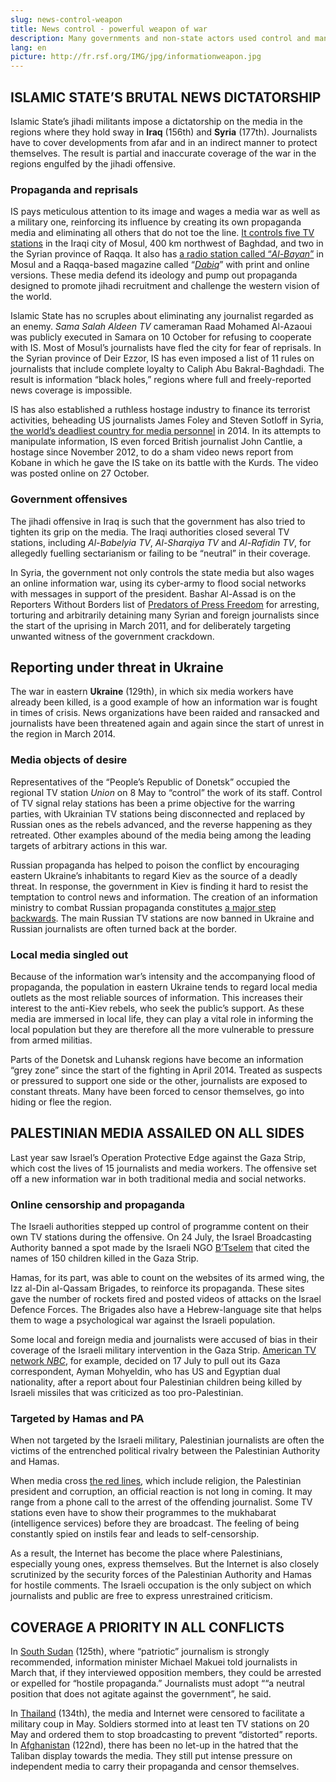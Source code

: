 ```yaml
---
slug: news-control-weapon
title: News control - powerful weapon of war
description: Many governments and non-state actors used control and manipulation of media coverage as a weapon of war in 2014. Ranging from over-coverage to complete news blackout, it creates a hostile climate for journalists and has disastrous consequences for media pluralism.
lang: en
picture: http://fr.rsf.org/IMG/jpg/informationweapon.jpg
---
```


## ISLAMIC STATE’S BRUTAL NEWS DICTATORSHIP

Islamic State’s jihadi militants impose a dictatorship on the media in the regions where they hold sway in **Iraq** (156th) and **Syria** (177th). Journalists have to cover developments from afar and in an indirect manner to protect themselves. The result is partial and inaccurate coverage of the war in the regions engulfed by the jihadi offensive.

### Propaganda and reprisals

IS pays meticulous attention to its image and wages a media war as well as a military one, reinforcing its influence by creating its own propaganda media and eliminating all others that do not toe the line. [It controls five TV stations](http://www.foxnews.com/politics/2014/10/11/welcome-to-islamic-state-tv-us-officials-battle-to-counter-slick-isis-media-arm/) in the Iraqi city of Mosul, 400 km northwest of Baghdad, and two in the Syrian province of Raqqa. It also has [a radio station called “_Al-Bayan_”](http://www.almadapress.com/ar/NewsDetails.aspx?NewsID=34610) in Mosul and a Raqqa-based magazine called “[_Dabiq_](http://almasalah.com/ar/news/34130/%D8%AF%D8%A7%D8%B9%D8%B4-%D9%8A%D8%B7%D9%84%D9%82-%D9%82%D9%86%D8%A7%D8%A9-%D8%AA%D9%84%D9%8A%D9%81%D8%B2%D9%8A%D9%88%D9%86%D9%8A%D8%A9-%D8%AA%D8%AD%D9%85%D9%84-%D8%A7%D8%B3%D9%85-)” with print and online versions. These media defend its ideology and pump out propaganda designed to promote jihadi recruitment and challenge the western vision of the world.

Islamic State has no scruples about eliminating any journalist regarded as an enemy. _Sama Salah Aldeen TV_ cameraman Raad Mohamed Al-Azaoui was publicly executed in Samara on 10 October for refusing to cooperate with IS. Most of Mosul’s journalists have fled the city for fear of reprisals. In the Syrian province of Deir Ezzor, IS has even imposed a list of 11 rules on journalists that include complete loyalty to Caliph Abu Bakral-Baghdadi. The result is information “black holes,” regions where full and freely-reported news coverage is impossible.

IS has also established a ruthless hostage industry to finance its terrorist activities, beheading US journalists James Foley and Steven Sotloff in Syria, [the world’s deadliest country for media personnel](http://en.rsf.org/rwb-publishes-2014-round-up-of-16-12-2014,47388.html) in 2014. In its attempts to manipulate information, IS even forced British journalist John Cantlie, a hostage since November 2012, to do a sham video news report from Kobane in which he gave the IS take on its battle with the Kurds. The video was posted online on 27 October.

### Government offensives

The jihadi offensive in Iraq is such that the government has also tried to tighten its grip on the media. The Iraqi authorities closed several TV stations, including _Al-Babelyia TV_, _Al-Sharqiya TV_ and _Al-Rafidin TV_, for allegedly fuelling sectarianism or failing to be “neutral” in their coverage.

In Syria, the government not only controls the state media but also wages an online information war, using its cyber-army to flood social networks with messages in support of the president. Bashar Al-Assad is on the Reporters Without Borders list of [Predators of Press Freedom](http://en.rsf.org/predator-bashar-al-assad,44528.html) for arresting, torturing and arbitrarily detaining many Syrian and foreign journalists since the start of the uprising in March 2011, and for deliberately targeting unwanted witness of the government crackdown.

## Reporting under threat in Ukraine

The war in eastern **Ukraine** (129th), in which six media workers have already been killed, is a good example of how an information war is fought in times of crisis. News organizations have been raided and ransacked and journalists have been threatened again and again since the start of unrest in the region in March 2014.

### Media objects of desire

Representatives of the “People’s Republic of Donetsk” occupied the regional TV station _Union_ on 8 May to “control” the work of its staff. Control of TV signal relay stations has been a prime objective for the warring parties, with Ukrainian TV stations being disconnected and replaced by Russian ones as the rebels advanced, and the reverse happening as they retreated. Other examples abound of the media being among the leading targets of arbitrary actions in this war.

Russian propaganda has helped to poison the conflict by encouraging eastern Ukraine’s inhabitants to regard Kiev as the source of a deadly threat. In response, the government in Kiev is finding it hard to resist the temptation to control news and information. The creation of an information ministry to combat Russian propaganda constitutes [a major step backwards](http://en.rsf.org/ukraine-rwb-opposes-creation-of-02-12-2014,47325.html). The main Russian TV stations are now banned in Ukraine and Russian journalists are often turned back at the border.

### Local media singled out

Because of the information war’s intensity and the accompanying flood of propaganda, the population in eastern Ukraine tends to regard local media outlets as the most reliable sources of information. This increases their interest to the anti-Kiev rebels, who seek the public’s support. As these media are immersed in local life, they can play a vital role in informing the local population but they are therefore all the more vulnerable to pressure from armed militias.

Parts of the Donetsk and Luhansk regions have become an information “grey zone” since the start of the fighting in April 2014. Treated as suspects or pressured to support one side or the other, journalists are exposed to constant threats. Many have been forced to censor themselves, go into hiding or flee the region.

## PALESTINIAN MEDIA ASSAILED ON ALL SIDES

Last year saw Israel’s Operation Protective Edge against the Gaza Strip, which cost the lives of 15 journalists and media workers. The offensive set off a new information war in both traditional media and social networks.

### Online censorship and propaganda

The Israeli authorities stepped up control of programme content on their own TV stations during the offensive. On 24 July, the Israel Broadcasting Authority banned a spot made by the Israeli NGO [B’Tselem](http://www.btselem.org/) that cited the names of 150 children killed in the Gaza Strip.

Hamas, for its part, was able to count on the websites of its armed wing, the Izz al-Din al-Qassam Brigades, to reinforce its propaganda. These sites gave the number of rockets fired and posted videos of attacks on the Israel Defence Forces. The Brigades also have a Hebrew-language site that helps them to wage a psychological war against the Israeli population.

Some local and foreign media and journalists were accused of bias in their coverage of the Israeli military intervention in the Gaza Strip. [American TV network _NBC_](http://en.rsf.org/palestine-journalists-lives-on-the-line-in-22-07-2014,46677.html), for example, decided on 17 July to pull out its Gaza correspondent, Ayman Mohyeldin, who has US and Egyptian dual nationality, after a report about four Palestinian children being killed by Israeli missiles that was criticized as too pro-Palestinian.

### Targeted by Hamas and PA

When not targeted by the Israeli military, Palestinian journalists are often the victims of the entrenched political rivalry between the Palestinian Authority and Hamas.

When media cross [the red lines](http://rsf.org/files/Rapport-Palestine-RSF-Juin-2014-FR.pdf), which include religion, the Palestinian president and corruption, an official reaction is not long in coming. It may range from a phone call to the arrest of the offending journalist. Some TV stations even have to show their programmes to the mukhabarat (intelligence services) before they are broadcast. The feeling of being constantly spied on instils fear and leads to self-censorship.

As a result, the Internet has become the place where Palestinians, especially young ones, express themselves. But the Internet is also closely scrutinized by the security forces of the Palestinian Authority and Hamas for hostile comments. The Israeli occupation is the only subject on which journalists and public are free to express unrestrained criticism.

## COVERAGE A PRIORITY IN ALL CONFLICTS

In [South Sudan](http://en.rsf.org/south-sudan-media-freedom-on-hold-in-south-11-07-2014,46620.html) (125th), where “patriotic” journalism is strongly recommended, information minister Michael Makuei told journalists in March that, if they interviewed opposition members, they could be arrested or expelled for “hostile propaganda.” Journalists must adopt ““a neutral position that does not agitate against the government”, he said.

In [Thailand](http://en.rsf.org/thailand-media-censorship-facilitates-thai-23-05-2014,46338.html) (134th), the media and Internet were censored to facilitate a military coup in May. Soldiers stormed into at least ten TV stations on 20 May and ordered them to stop broadcasting to prevent “distorted” reports. In [Afghanistan](http://en.rsf.org/afghanistan-tv-cameraman-dies-of-injuries-22-12-2014,47410.html) (122nd), there has been no let-up in the hatred that the Taliban display towards the media. They still put intense pressure on independent media to carry their propaganda and censor themselves.